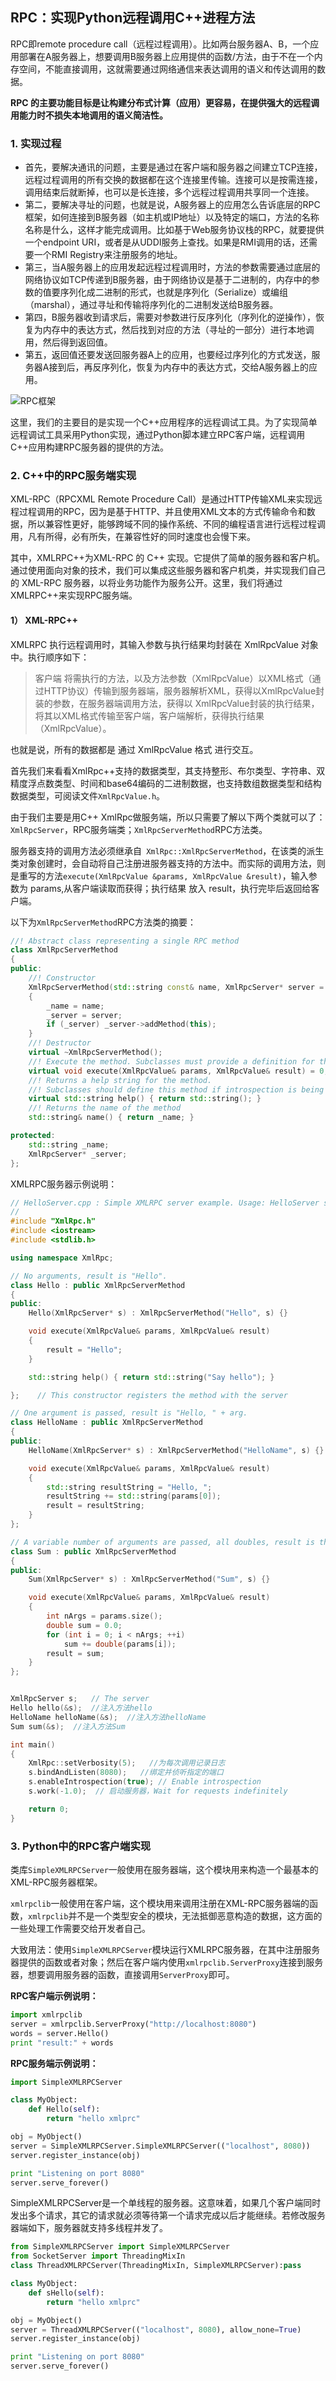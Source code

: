 ## RPC：实现Python远程调用C++进程方法

RPC即remote procedure call（远程过程调用）。比如两台服务器A、B，一个应用部署在A服务器上，想要调用B服务器上应用提供的函数/方法，由于不在一个内存空间，不能直接调用，这就需要通过网络通信来表达调用的语义和传达调用的数据。

**RPC 的主要功能目标是让构建分布式计算（应用）更容易，在提供强大的远程调用能力时不损失本地调用的语义简洁性。**

### 1. 实现过程

- 首先，要解决通讯的问题，主要是通过在客户端和服务器之间建立TCP连接，远程过程调用的所有交换的数据都在这个连接里传输。连接可以是按需连接，调用结束后就断掉，也可以是长连接，多个远程过程调用共享同一个连接。
- 第二，要解决寻址的问题，也就是说，A服务器上的应用怎么告诉底层的RPC框架，如何连接到B服务器（如主机或IP地址）以及特定的端口，方法的名称名称是什么，这样才能完成调用。比如基于Web服务协议栈的RPC，就要提供一个endpoint URI，或者是从UDDI服务上查找。如果是RMI调用的话，还需要一个RMI Registry来注册服务的地址。
- 第三，当A服务器上的应用发起远程过程调用时，方法的参数需要通过底层的网络协议如TCP传递到B服务器，由于网络协议是基于二进制的，内存中的参数的值要序列化成二进制的形式，也就是序列化（Serialize）或编组（marshal），通过寻址和传输将序列化的二进制发送给B服务器。
- 第四，B服务器收到请求后，需要对参数进行反序列化（序列化的逆操作），恢复为内存中的表达方式，然后找到对应的方法（寻址的一部分）进行本地调用，然后得到返回值。
- 第五，返回值还要发送回服务器A上的应用，也要经过序列化的方式发送，服务器A接到后，再反序列化，恢复为内存中的表达方式，交给A服务器上的应用。

![RPC框架](picture\RPC框架.jpg)

这里，我们的主要目的是实现一个C++应用程序的远程调试工具。为了实现简单远程调试工具采用Python实现，通过Python脚本建立RPC客户端，远程调用C++应用构建RPC服务器的提供的方法。

### 2. C++中的RPC服务端实现

XML-RPC（RPCXML Remote Procedure Call）是通过HTTP传输XML来实现远程过程调用的RPC，因为是基于HTTP、并且使用XML文本的方式传输命令和数据，所以兼容性更好，能够跨域不同的操作系统、不同的编程语言进行远程过程调用，凡有所得，必有所失，在兼容性好的同时速度也会慢下来。

其中，XMLRPC++为XML-RPC 的 C++ 实现。它提供了简单的服务器和客户机。通过使用面向对象的技术，我们可以集成这些服务器和客户机类，并实现我们自己的 XML-RPC 服务器，以将业务功能作为服务公开。这里，我们将通过XMLRPC++来实现RPC服务端。

#### 1） XML-RPC++

XMLRPC 执行远程调用时，其输入参数与执行结果均封装在  XmlRpcValue 对象中。执行顺序如下：

>  客户端 将需执行的方法，以及方法参数（XmlRpcValue）以XML格式（通过HTTP协议）传输到服务器端，服务器解析XML，获得以XmlRpcValue封装的参数，在服务器端调用方法，获得以 XmlRpcValue封装的执行结果，将其以XML格式传输至客户端，客户端解析，获得执行结果（XmlRpcValue）。

也就是说，所有的数据都是 通过 XmlRpcValue 格式 进行交互。

首先我们来看看XmlRpc++支持的数据类型，其支持整形、布尔类型、字符串、双精度浮点数类型、时间和base64编码的二进制数据，也支持数组数据类型和结构数据类型，可阅读文件`XmlRpcValue.h`。

由于我们主要是用C++ XmlRpc做服务端，所以只需要了解以下两个类就可以了：`XmlRpcServer`，RPC服务端类；`XmlRpcServerMethod`RPC方法类。

服务器支持的调用方法必须继承自` XmlRpc::XmlRpcServerMethod`，在该类的派生类对象创建时，会自动将自己注册进服务器支持的方法中。而实际的调用方法，则是重写的方法`execute(XmlRpcValue &params, XmlRpcValue &result)`，输入参数为 params,从客户端读取而获得；执行结果 放入 result，执行完毕后返回给客户端。

以下为`XmlRpcServerMethod`RPC方法类的摘要：

```C++
//! Abstract class representing a single RPC method
class XmlRpcServerMethod 
{
public:
	//! Constructor
	XmlRpcServerMethod(std::string const& name, XmlRpcServer* server = 0)
    {
        _name = name;
        _server = server;
        if (_server) _server->addMethod(this);
    }
	//! Destructor
	virtual ~XmlRpcServerMethod();
	//! Execute the method. Subclasses must provide a definition for this method.
	virtual void execute(XmlRpcValue& params, XmlRpcValue& result) = 0;
	//! Returns a help string for the method.
	//! Subclasses should define this method if introspection is being used.
	virtual std::string help() { return std::string(); }
	//! Returns the name of the method
	std::string& name() { return _name; }

protected:
	std::string _name;
	XmlRpcServer* _server;
};
```

XMLRPC服务器示例说明：

```C++
// HelloServer.cpp : Simple XMLRPC server example. Usage: HelloServer serverPort
//
#include "XmlRpc.h"
#include <iostream>
#include <stdlib.h>

using namespace XmlRpc;

// No arguments, result is "Hello".
class Hello : public XmlRpcServerMethod
{
public:
	Hello(XmlRpcServer* s) : XmlRpcServerMethod("Hello", s) {}

	void execute(XmlRpcValue& params, XmlRpcValue& result)
	{
		result = "Hello";
	}

	std::string help() { return std::string("Say hello"); }

};    // This constructor registers the method with the server

// One argument is passed, result is "Hello, " + arg.
class HelloName : public XmlRpcServerMethod
{
public:
	HelloName(XmlRpcServer* s) : XmlRpcServerMethod("HelloName", s) {}

	void execute(XmlRpcValue& params, XmlRpcValue& result)
	{
		std::string resultString = "Hello, ";
		resultString += std::string(params[0]);
		result = resultString;
	}
};

// A variable number of arguments are passed, all doubles, result is their sum.
class Sum : public XmlRpcServerMethod
{
public:
	Sum(XmlRpcServer* s) : XmlRpcServerMethod("Sum", s) {}

	void execute(XmlRpcValue& params, XmlRpcValue& result)
	{
		int nArgs = params.size();
		double sum = 0.0;
		for (int i = 0; i < nArgs; ++i)
			sum += double(params[i]);
		result = sum;
	}
};


XmlRpcServer s;   // The server
Hello hello(&s);  //注入方法hello
HelloName helloName(&s);  //注入方法helloName
Sum sum(&s);  //注入方法Sum

int main()
{
	XmlRpc::setVerbosity(5);   //为每次调用记录日志
	s.bindAndListen(8080);   //绑定并侦听指定的端口
	s.enableIntrospection(true); // Enable introspection
	s.work(-1.0);  // 启动服务器，Wait for requests indefinitely

	return 0;
}
```

### 3. Python中的RPC客户端实现

类库`SimpleXMLRPCServer`一般使用在服务器端，这个模块用来构造一个最基本的XML-RPC服务器框架。

`xmlrpclib`一般使用在客户端，这个模块用来调用注册在XML-RPC服务器端的函数，`xmlrpclib`并不是一个类型安全的模块，无法抵御恶意构造的数据，这方面的一些处理工作需要交给开发者自己。

大致用法：使用`SimpleXMLRPCServer`模块运行XMLRPC服务器，在其中注册服务器提供的函数或者对象；然后在客户端内使用`xmlrpclib.ServerProxy`连接到服务器，想要调用服务器的函数，直接调用`ServerProxy`即可。

**RPC客户端示例说明：**

```python
import xmlrpclib
server = xmlrpclib.ServerProxy("http://localhost:8080")
words = server.Hello()
print "result:" + words
```

**RPC服务端示例说明：**

```python
import SimpleXMLRPCServer

class MyObject:
    def Hello(self):
        return "hello xmlprc"

obj = MyObject()
server = SimpleXMLRPCServer.SimpleXMLRPCServer(("localhost", 8080))
server.register_instance(obj)

print "Listening on port 8080"
server.serve_forever()
```

SimpleXMLRPCServer是一个单线程的服务器。这意味着，如果几个客户端同时发出多个请求，其它的请求就必须等待第一个请求完成以后才能继续。若修改服务器端如下，服务器就支持多线程并发了。

```python
from SimpleXMLRPCServer import SimpleXMLRPCServer
from SocketServer import ThreadingMixIn
class ThreadXMLRPCServer(ThreadingMixIn, SimpleXMLRPCServer):pass

class MyObject:
    def sHello(self):
        return "hello xmlprc"

obj = MyObject()
server = ThreadXMLRPCServer(("localhost", 8080), allow_none=True)
server.register_instance(obj)

print "Listening on port 8080"
server.serve_forever()
```